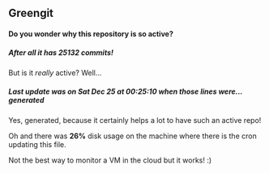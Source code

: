 ## Greengit

#### Do you wonder why this repository is so active?

##### After all it has 25132 commits!

But is it *really* active? Well...

##### Last update was on Sat Dec 25 at 00:25:10 when those lines were... generated

Yes, generated, because it certainly helps a lot to have such an active repo!

Oh and there was **26%** disk usage on the machine
where there is the cron updating this file.

Not the best way to monitor a VM in the cloud but it works! :)
